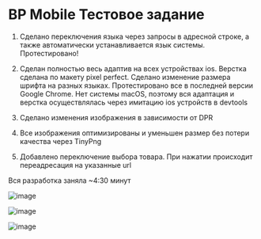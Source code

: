 # BP Mobile Тестовое задание

1. Сделано переключения языка через запросы в адресной строке, а также автоматически устанавливается язык системы. Протестировано!

2. Сделан полностью весь адаптив на всех устройствах ios. Верстка сделана по макету pixel perfect. Сделано изменение размера шрифта на разных языках. Протестировано все в последней версии Google Chrome. Нет системы macOS, поэтому вся адаптация и верстка осуществлялась через имитацию ios устройств в devtools

3. Сделано изменения изображения в зависимости от DPR

4. Все изображения оптимизированы и уменьшен размер без потери качества через TinyPng

5. Добавлено переключение выбора товара. При нажатии происходит переадресация на указанные url

Вся разработка заняла ~4:30 минут

![image](https://github.com/waldymarxthf/bp-mobile/assets/56730796/a041193a-a6c2-4cb1-ba16-993612ca03c2)

![image](https://github.com/waldymarxthf/bp-mobile/assets/56730796/6d6c6642-728b-4090-9dd3-ffa66fe10c4f)

![image](https://github.com/waldymarxthf/bp-mobile/assets/56730796/1ba2ff3f-d1fc-4a60-93e3-f6bdd8c9d34d)
